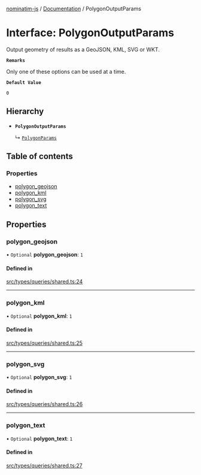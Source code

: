 [nominatim-js](../README.md) / [Documentation](../modules.md) / PolygonOutputParams

# Interface: PolygonOutputParams

Output geometry of results as a GeoJSON, KML, SVG or WKT.

**`Remarks`**

Only one of these options can be used at a time.

**`Default Value`**

`0`

## Hierarchy

- **`PolygonOutputParams`**

  ↳ [`PolygonParams`](PolygonParams.md)

## Table of contents

### Properties

- [polygon\_geojson](PolygonOutputParams.md#polygon_geojson)
- [polygon\_kml](PolygonOutputParams.md#polygon_kml)
- [polygon\_svg](PolygonOutputParams.md#polygon_svg)
- [polygon\_text](PolygonOutputParams.md#polygon_text)

## Properties

### polygon\_geojson

• `Optional` **polygon\_geojson**: ``1``

#### Defined in

[src/types/queries/shared.ts:24](https://github.com/blksnk/nominatim-js/blob/2f25718/src/types/queries/shared.ts#L24)

___

### polygon\_kml

• `Optional` **polygon\_kml**: ``1``

#### Defined in

[src/types/queries/shared.ts:25](https://github.com/blksnk/nominatim-js/blob/2f25718/src/types/queries/shared.ts#L25)

___

### polygon\_svg

• `Optional` **polygon\_svg**: ``1``

#### Defined in

[src/types/queries/shared.ts:26](https://github.com/blksnk/nominatim-js/blob/2f25718/src/types/queries/shared.ts#L26)

___

### polygon\_text

• `Optional` **polygon\_text**: ``1``

#### Defined in

[src/types/queries/shared.ts:27](https://github.com/blksnk/nominatim-js/blob/2f25718/src/types/queries/shared.ts#L27)
